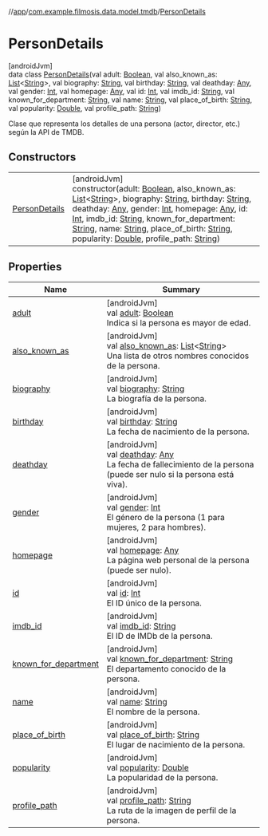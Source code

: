 //[app](../../../index.md)/[com.example.filmosis.data.model.tmdb](../index.md)/[PersonDetails](index.md)

# PersonDetails

[androidJvm]\
data class [PersonDetails](index.md)(val adult: [Boolean](https://kotlinlang.org/api/latest/jvm/stdlib/kotlin/-boolean/index.html), val also_known_as: [List](https://kotlinlang.org/api/latest/jvm/stdlib/kotlin.collections/-list/index.html)&lt;[String](https://kotlinlang.org/api/latest/jvm/stdlib/kotlin/-string/index.html)&gt;, val biography: [String](https://kotlinlang.org/api/latest/jvm/stdlib/kotlin/-string/index.html), val birthday: [String](https://kotlinlang.org/api/latest/jvm/stdlib/kotlin/-string/index.html), val deathday: [Any](https://kotlinlang.org/api/latest/jvm/stdlib/kotlin/-any/index.html), val gender: [Int](https://kotlinlang.org/api/latest/jvm/stdlib/kotlin/-int/index.html), val homepage: [Any](https://kotlinlang.org/api/latest/jvm/stdlib/kotlin/-any/index.html), val id: [Int](https://kotlinlang.org/api/latest/jvm/stdlib/kotlin/-int/index.html), val imdb_id: [String](https://kotlinlang.org/api/latest/jvm/stdlib/kotlin/-string/index.html), val known_for_department: [String](https://kotlinlang.org/api/latest/jvm/stdlib/kotlin/-string/index.html), val name: [String](https://kotlinlang.org/api/latest/jvm/stdlib/kotlin/-string/index.html), val place_of_birth: [String](https://kotlinlang.org/api/latest/jvm/stdlib/kotlin/-string/index.html), val popularity: [Double](https://kotlinlang.org/api/latest/jvm/stdlib/kotlin/-double/index.html), val profile_path: [String](https://kotlinlang.org/api/latest/jvm/stdlib/kotlin/-string/index.html))

Clase que representa los detalles de una persona (actor, director, etc.) según la API de TMDB.

## Constructors

| | |
|---|---|
| [PersonDetails](-person-details.md) | [androidJvm]<br>constructor(adult: [Boolean](https://kotlinlang.org/api/latest/jvm/stdlib/kotlin/-boolean/index.html), also_known_as: [List](https://kotlinlang.org/api/latest/jvm/stdlib/kotlin.collections/-list/index.html)&lt;[String](https://kotlinlang.org/api/latest/jvm/stdlib/kotlin/-string/index.html)&gt;, biography: [String](https://kotlinlang.org/api/latest/jvm/stdlib/kotlin/-string/index.html), birthday: [String](https://kotlinlang.org/api/latest/jvm/stdlib/kotlin/-string/index.html), deathday: [Any](https://kotlinlang.org/api/latest/jvm/stdlib/kotlin/-any/index.html), gender: [Int](https://kotlinlang.org/api/latest/jvm/stdlib/kotlin/-int/index.html), homepage: [Any](https://kotlinlang.org/api/latest/jvm/stdlib/kotlin/-any/index.html), id: [Int](https://kotlinlang.org/api/latest/jvm/stdlib/kotlin/-int/index.html), imdb_id: [String](https://kotlinlang.org/api/latest/jvm/stdlib/kotlin/-string/index.html), known_for_department: [String](https://kotlinlang.org/api/latest/jvm/stdlib/kotlin/-string/index.html), name: [String](https://kotlinlang.org/api/latest/jvm/stdlib/kotlin/-string/index.html), place_of_birth: [String](https://kotlinlang.org/api/latest/jvm/stdlib/kotlin/-string/index.html), popularity: [Double](https://kotlinlang.org/api/latest/jvm/stdlib/kotlin/-double/index.html), profile_path: [String](https://kotlinlang.org/api/latest/jvm/stdlib/kotlin/-string/index.html)) |

## Properties

| Name | Summary |
|---|---|
| [adult](adult.md) | [androidJvm]<br>val [adult](adult.md): [Boolean](https://kotlinlang.org/api/latest/jvm/stdlib/kotlin/-boolean/index.html)<br>Indica si la persona es mayor de edad. |
| [also_known_as](also_known_as.md) | [androidJvm]<br>val [also_known_as](also_known_as.md): [List](https://kotlinlang.org/api/latest/jvm/stdlib/kotlin.collections/-list/index.html)&lt;[String](https://kotlinlang.org/api/latest/jvm/stdlib/kotlin/-string/index.html)&gt;<br>Una lista de otros nombres conocidos de la persona. |
| [biography](biography.md) | [androidJvm]<br>val [biography](biography.md): [String](https://kotlinlang.org/api/latest/jvm/stdlib/kotlin/-string/index.html)<br>La biografía de la persona. |
| [birthday](birthday.md) | [androidJvm]<br>val [birthday](birthday.md): [String](https://kotlinlang.org/api/latest/jvm/stdlib/kotlin/-string/index.html)<br>La fecha de nacimiento de la persona. |
| [deathday](deathday.md) | [androidJvm]<br>val [deathday](deathday.md): [Any](https://kotlinlang.org/api/latest/jvm/stdlib/kotlin/-any/index.html)<br>La fecha de fallecimiento de la persona (puede ser nulo si la persona está viva). |
| [gender](gender.md) | [androidJvm]<br>val [gender](gender.md): [Int](https://kotlinlang.org/api/latest/jvm/stdlib/kotlin/-int/index.html)<br>El género de la persona (1 para mujeres, 2 para hombres). |
| [homepage](homepage.md) | [androidJvm]<br>val [homepage](homepage.md): [Any](https://kotlinlang.org/api/latest/jvm/stdlib/kotlin/-any/index.html)<br>La página web personal de la persona (puede ser nulo). |
| [id](id.md) | [androidJvm]<br>val [id](id.md): [Int](https://kotlinlang.org/api/latest/jvm/stdlib/kotlin/-int/index.html)<br>El ID único de la persona. |
| [imdb_id](imdb_id.md) | [androidJvm]<br>val [imdb_id](imdb_id.md): [String](https://kotlinlang.org/api/latest/jvm/stdlib/kotlin/-string/index.html)<br>El ID de IMDb de la persona. |
| [known_for_department](known_for_department.md) | [androidJvm]<br>val [known_for_department](known_for_department.md): [String](https://kotlinlang.org/api/latest/jvm/stdlib/kotlin/-string/index.html)<br>El departamento conocido de la persona. |
| [name](name.md) | [androidJvm]<br>val [name](name.md): [String](https://kotlinlang.org/api/latest/jvm/stdlib/kotlin/-string/index.html)<br>El nombre de la persona. |
| [place_of_birth](place_of_birth.md) | [androidJvm]<br>val [place_of_birth](place_of_birth.md): [String](https://kotlinlang.org/api/latest/jvm/stdlib/kotlin/-string/index.html)<br>El lugar de nacimiento de la persona. |
| [popularity](popularity.md) | [androidJvm]<br>val [popularity](popularity.md): [Double](https://kotlinlang.org/api/latest/jvm/stdlib/kotlin/-double/index.html)<br>La popularidad de la persona. |
| [profile_path](profile_path.md) | [androidJvm]<br>val [profile_path](profile_path.md): [String](https://kotlinlang.org/api/latest/jvm/stdlib/kotlin/-string/index.html)<br>La ruta de la imagen de perfil de la persona. |
